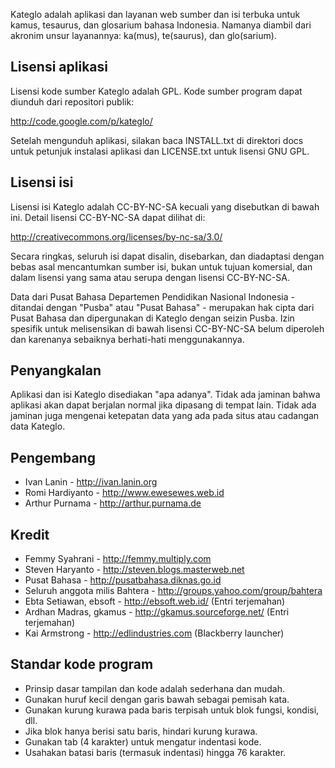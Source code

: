 Kateglo adalah aplikasi dan layanan web sumber dan isi terbuka untuk kamus,
tesaurus, dan glosarium bahasa Indonesia. Namanya diambil dari akronim unsur
layanannya: ka(mus), te(saurus), dan glo(sarium).

## Lisensi aplikasi ##

Lisensi kode sumber Kateglo adalah GPL. Kode sumber program dapat diunduh
dari repositori publik:

http://code.google.com/p/kateglo/

Setelah mengunduh aplikasi, silakan baca INSTALL.txt di direktori docs untuk
petunjuk instalasi aplikasi dan LICENSE.txt untuk lisensi GNU GPL.

## Lisensi isi ##

Lisensi isi Kateglo adalah CC-BY-NC-SA kecuali yang disebutkan di bawah ini.
Detail lisensi CC-BY-NC-SA dapat dilihat di:

http://creativecommons.org/licenses/by-nc-sa/3.0/

Secara ringkas, seluruh isi dapat disalin, disebarkan, dan diadaptasi dengan
bebas asal mencantumkan sumber isi, bukan untuk tujuan komersial, dan dalam
lisensi yang sama atau serupa dengan lisensi CC-BY-NC-SA.

Data dari Pusat Bahasa Departemen Pendidikan Nasional Indonesia - ditandai
dengan "Pusba" atau "Pusat Bahasa" - merupakan hak cipta dari Pusat Bahasa
dan dipergunakan di Kateglo dengan seizin Pusba. Izin spesifik untuk
melisensikan di bawah lisensi CC-BY-NC-SA belum diperoleh dan karenanya
sebaiknya berhati-hati menggunakannya.

## Penyangkalan ##

Aplikasi dan isi Kateglo disediakan "apa adanya". Tidak ada jaminan bahwa
aplikasi akan dapat berjalan normal jika dipasang di tempat lain. Tidak ada
jaminan juga mengenai ketepatan data yang ada pada situs atau cadangan data
Kateglo.

## Pengembang ##

  * Ivan Lanin - http://ivan.lanin.org
  * Romi Hardiyanto - http://www.ewesewes.web.id
  * Arthur Purnama - http://arthur.purnama.de

## Kredit ##

  * Femmy Syahrani - http://femmy.multiply.com
  * Steven Haryanto - http://steven.blogs.masterweb.net
  * Pusat Bahasa - http://pusatbahasa.diknas.go.id
  * Seluruh anggota milis Bahtera - http://groups.yahoo.com/group/bahtera
  * Ebta Setiawan, ebsoft - http://ebsoft.web.id/ (Entri terjemahan)
  * Ardhan Madras, gkamus - http://gkamus.sourceforge.net/ (Entri terjemahan)
  * Kai Armstrong - http://edlindustries.com (Blackberry launcher)

## Standar kode program ##

  * Prinsip dasar tampilan dan kode adalah sederhana dan mudah.
  * Gunakan huruf kecil dengan garis bawah sebagai pemisah kata.
  * Gunakan kurung kurawa pada baris terpisah untuk blok fungsi, kondisi, dll.
  * Jika blok hanya berisi satu baris, hindari kurung kurawa.
  * Gunakan tab (4 karakter) untuk mengatur indentasi kode.
  * Usahakan batasi baris (termasuk indentasi) hingga 76 karakter.